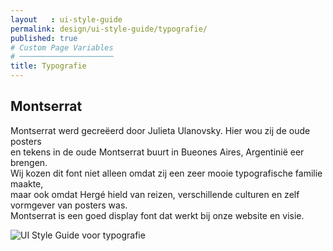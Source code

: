 ```yaml
---
layout   : ui-style-guide
permalink: design/ui-style-guide/typografie/
published: true
# Custom Page Variables
# ─────────────────────
title: Typografie
---
```

## Montserrat
Montserrat werd gecreëerd door Julieta Ulanovsky. Hier wou zij de oude posters<br>en tekens in de oude Montserrat buurt in Bueones Aires, Argentinië eer brengen.<br>Wij kozen dit font niet alleen omdat zij een zeer mooie typografische familie maakte,<br>maar ook omdat Hergé hield van reizen, verschillende culturen en zelf vormgever van posters was.<br>Montserrat is een goed display font dat werkt bij onze website en visie.

<img src="{{ '/assets/img/UI/UI_guide_typo.png' | relative_url }}" title="UI Style Guide voor typografie">
